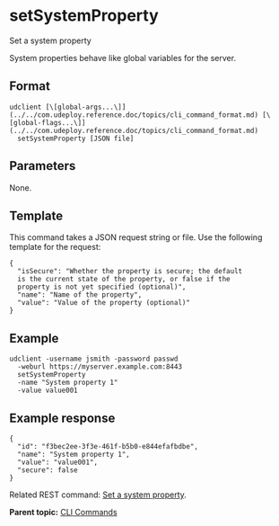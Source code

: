 # setSystemProperty

Set a system property

System properties behave like global variables for the server.

## Format

```
udclient [\[global-args...\]](../../com.udeploy.reference.doc/topics/cli_command_format.md) [\[global-flags...\]](../../com.udeploy.reference.doc/topics/cli_command_format.md)
  setSystemProperty [JSON file]
```

## Parameters

None.

## Template

This command takes a JSON request string or file. Use the following template for the request:

```
{
  "isSecure": "Whether the property is secure; the default 
  is the current state of the property, or false if the 
  property is not yet specified (optional)",
  "name": "Name of the property",
  "value": "Value of the property (optional)"
}

```

## Example

```
udclient -username jsmith -password passwd 
  -weburl https://myserver.example.com:8443
  setSystemProperty
  -name "System property 1"
  -value value001
```

## Example response

```
{
  "id": "f3bec2ee-3f3e-461f-b5b0-e844efafbdbe",
  "name": "System property 1",
  "value": "value001",
  "secure": false
}
```

Related REST command: [Set a system property](rest_cli_systemconfiguration_propvalue_put.md).

**Parent topic:** [CLI Commands](../../com.udeploy.reference.doc/topics/cli_commands.md)

